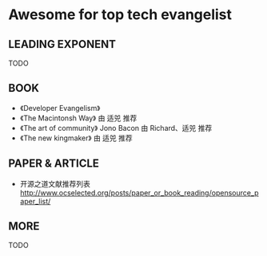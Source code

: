 # Awesome for top tech evangelist 

## LEADING EXPONENT
TODO 


## BOOK
- 《Developer Evangelism》
- 《The Macintonsh Way》 由 适兕 推荐
- 《The art of community》 Jono Bacon 由 Richard、适兕 推荐
- 《The new kingmaker》 由 适兕 推荐


## PAPER & ARTICLE
- 开源之道文献推荐列表  http://www.ocselected.org/posts/paper_or_book_reading/opensource_paper_list/ 



## MORE 
TODO 


